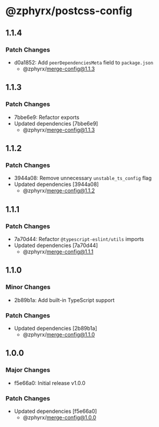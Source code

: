 # @zphyrx/postcss-config

## 1.1.4

### Patch Changes

- d0a1852: Add `peerDependenciesMeta` field to `package.json`
  - @zphyrx/merge-config@1.1.3

## 1.1.3

### Patch Changes

- 7bbe6e9: Refactor exports
- Updated dependencies [7bbe6e9]
  - @zphyrx/merge-config@1.1.3

## 1.1.2

### Patch Changes

- 3944a08: Remove unnecessary `unstable_ts_config` flag
- Updated dependencies [3944a08]
  - @zphyrx/merge-config@1.1.2

## 1.1.1

### Patch Changes

- 7a70d44: Refactor `@typescript-eslint/utils` imports
- Updated dependencies [7a70d44]
  - @zphyrx/merge-config@1.1.1

## 1.1.0

### Minor Changes

- 2b89b1a: Add built-in TypeScript support

### Patch Changes

- Updated dependencies [2b89b1a]
  - @zphyrx/merge-config@1.1.0

## 1.0.0

### Major Changes

- f5e66a0: Initial release v1.0.0

### Patch Changes

- Updated dependencies [f5e66a0]
  - @zphyrx/merge-config@1.0.0
